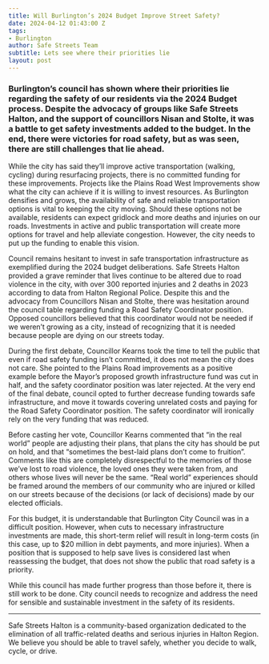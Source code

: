 ```yaml
---
title: Will Burlington’s 2024 Budget Improve Street Safety?
date: 2024-04-12 01:43:00 Z
tags:
- Burlington
author: Safe Streets Team
subtitle: Lets see where their priorities lie
layout: post
---
```


### Burlington’s council has shown where their priorities lie regarding the safety of our residents via the 2024 Budget process. Despite the advocacy of groups like Safe Streets Halton, and the support of councillors Nisan and Stolte, it was a battle to get safety investments added to the budget. In the end, there were victories for road safety, but as was seen, there are still challenges that lie ahead.

While the city has said they’ll improve active transportation (walking, cycling) during resurfacing projects, there is no committed funding for these improvements. Projects like the Plains Road West Improvements show what the city can achieve if it is willing to invest resources. As Burlington densifies and grows, the availability of safe and reliable transportation options is vital to keeping the city moving. Should these options not be available, residents can expect gridlock and more deaths and injuries on our roads. Investments in active and public transportation will create more options for travel and help alleviate congestion. However, the city needs to put up the funding to enable this vision.

Council remains hesitant to invest in safe transportation infrastructure as exemplified during the 2024 budget deliberations. Safe Streets Halton provided a grave reminder that lives continue to be altered due to road violence in the city, with over 300 reported injuries and 2 deaths in 2023 according to data from Halton Regional Police. Despite this and the advocacy from Councillors Nisan and Stolte, there was hesitation around the council table regarding funding a Road Safety Coordinator position. Opposed councillors believed that this coordinator would not be needed if we weren’t growing as a city, instead of recognizing that it is needed because people are dying on our streets today.

During the first debate, Councillor Kearns took the time to tell the public that even if road safety funding isn’t committed, it does not mean the city does not care. She pointed to the Plains Road improvements as a positive example before the Mayor’s proposed growth infrastructure fund was cut in half, and the safety coordinator position was later rejected. At the very end of the final debate, council opted to further decrease funding towards safe infrastructure, and move it towards covering unrelated costs and paying for the Road Safety Coordinator position. The safety coordinator will ironically rely on the very funding that was reduced.

Before casting her vote, Councillor Kearns commented that “in the real world” people are adjusting their plans, that plans the city has should be put on hold, and that “sometimes the best-laid plans don’t come to fruition”. Comments like this are completely disrespectful to the memories of those we’ve lost to road violence, the loved ones they were taken from, and others whose lives will never be the same. “Real world” experiences should be framed around the members of our community who are injured or killed on our streets because of the decisions (or lack of decisions) made by our elected officials.

For this budget, it is understandable that Burlington City Council was in a difficult position. However, when cuts to necessary infrastructure investments are made, this short-term relief will result in long-term costs (in this case, up to $20 million in debt payments, and more injuries). When a position that is supposed to help save lives is considered last when reassessing the budget, that does not show the public that road safety is a priority.

While this council has made further progress than those before it, there is still work to be done. City council needs to recognize and address the need for sensible and sustainable investment in the safety of its residents.

---

Safe Streets Halton is a community-based organization dedicated to the elimination of all traffic-related deaths and serious injuries in Halton Region. We believe you should be able to travel safely, whether you decide to walk, cycle, or drive.